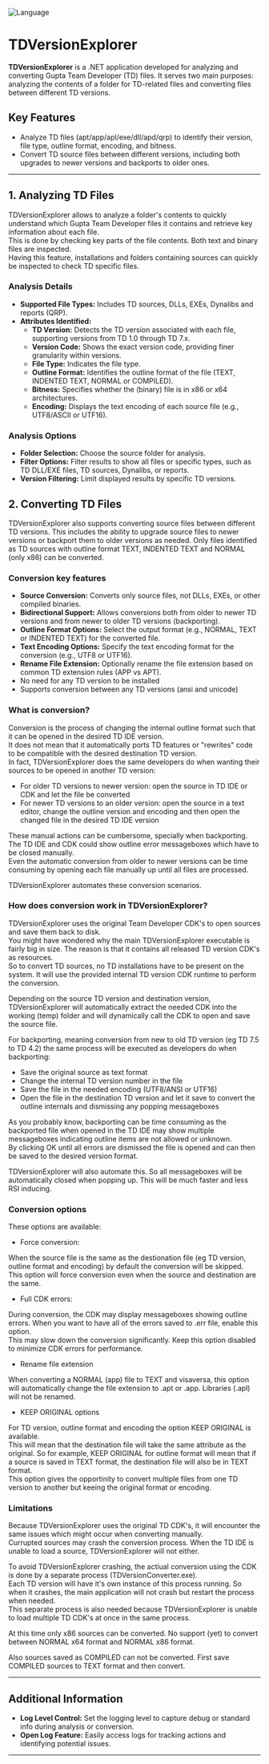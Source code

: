 ![Language](https://img.shields.io/badge/Gupta_Team_Developer-SqlWindows_TD%201.0%20and%20up-red?style=plastic&labelColor=blue)

# TDVersionExplorer

**TDVersionExplorer** is a .NET application developed for analyzing and converting Gupta Team Developer (TD) files. It serves two main purposes: analyzing the contents of a folder for TD-related files and converting files between different TD versions.

## Key Features

- Analyze TD files (apt/app/apl/exe/dll/apd/qrp) to identify their version, file type, outline format, encoding, and bitness.
- Convert TD source files between different versions, including both upgrades to newer versions and backports to older ones.

---

## 1. Analyzing TD Files

TDVersionExplorer allows to analyze a folder's contents to quickly understand which Gupta Team Developer files it contains and retrieve key information about each file.<br />
This is done by checking key parts of the file contents. Both text and binary files are inspected.<br />
Having this feature, installations and folders containing sources can quickly be inspected to check TD specific files.

### Analysis Details

- **Supported File Types:** Includes TD sources, DLLs, EXEs, Dynalibs and reports (QRP).
- **Attributes Identified:** 
  - **TD Version:** Detects the TD version associated with each file, supporting versions from TD 1.0 through TD 7.x.
  - **Version Code:** Shows the exact version code, providing finer granularity within versions.
  - **File Type:** Indicates the file type.
  - **Outline Format:** Identifies the outline format of the file (TEXT, INDENTED TEXT, NORMAL or COMPILED).
  - **Bitness:** Specifies whether the (binary) file is in x86 or x64 architectures.
  - **Encoding:** Displays the text encoding of each source file (e.g., UTF8/ASCII or UTF16).

### Analysis Options

- **Folder Selection:** Choose the source folder for analysis.
- **Filter Options:** Filter results to show all files or specific types, such as TD DLL/EXE files, TD sources, Dynalibs, or reports.
- **Version Filtering:** Limit displayed results by specific TD versions.


## 2. Converting TD Files

TDVersionExplorer also supports converting source files between different TD versions. This includes the ability to upgrade source files to newer versions or backport them to older versions as needed.
Only files identified as TD sources with outline format TEXT, INDENTED TEXT and NORMAL (only x86) can be converted.

### Conversion key features

- **Source Conversion:** Converts only source files, not DLLs, EXEs, or other compiled binaries.
- **Bidirectional Support:** Allows conversions both from older to newer TD versions and from newer to older TD versions (backporting).
- **Outline Format Options:** Select the output format (e.g., NORMAL, TEXT or INDENTED TEXT) for the converted file.
- **Text Encoding Options:** Specify the text encoding format for the conversion (e.g., UTF8 or UTF16).
- **Rename File Extension:** Optionally rename the file extension based on common TD extension rules (APP vs APT).
- No need for any TD version to be installed
- Supports conversion between any TD versions (ansi and unicode)

### What is conversion?

Conversion is the process of changing the internal outline format such that it can be opened in the desired TD IDE version.<br />
It does not mean that it automatically ports TD features or "rewrites" code to be compatible with the desired destination TD version.<br />
In fact, TDVersionExplorer does the same developers do when wanting their sources to be opened in another TD version:

- For older TD versions to newer version: open the source in TD IDE or CDK and let the file be converted
- For newer TD versions to an older version: open the source in a text editor, change the outline version and encoding and then open the changed file in the desired TD IDE version

These manual actions can be cumbersome, specially when backporting. The TD IDE and CDK could show outline error messageboxes which have to be closed manually.<br />
Even the automatic conversion from older to newer versions can be time consuming by opening each file manually up until all files are processed.

TDVersionExplorer automates these conversion scenarios.

### How does conversion work in TDVersionExplorer?

TDVersionExplorer uses the original Team Developer CDK's to open sources and save them back to disk.<br />
You might have wondered why the main TDVersionExplorer executable is fairly big in size. The reason is that it contains all released TD version CDK's as resources.<br />
So to convert TD sources, no TD installations have to be present on the system. It will use the provided internal TD version CDK runtime to perform the conversion.<br />

Depending on the source TD version and destination version, TDVersionExplorer will automatically extract the needed CDK into the working (temp) folder and will dynamically call the CDK to open and save the source file.

For backporting, meaning conversion from new to old TD version (eg TD 7.5 to TD 4.2) the same process will be executed as developers do when backporting:

- Save the original source as text format
- Change the internal TD version number in the file
- Save the file in the needed encoding (UTF8/ANSI or UTF16)
- Open the file in the destination TD version and let it save to convert the outline internals and dismissing any popping messageboxes

As you probably know, backporting can be time consuming as the backported file when opened in the TD IDE may show multiple messageboxes indicating outline items are not allowed or unknown.<br />
By clicking OK until all errors are dismissed the file is opened and can then be saved to the desired version format.

TDVersionExplorer will also automate this. So all messageboxes will be automatically closed when popping up. This will be much faster and less RSI inducing.

### Conversion options

These options are available:
- Force conversion:
  
When the source file is the same as the destionation file (eg TD version, outline format and encoding) by default the conversion will be skipped.<br />
This option will force conversion even when the source and destination are the same.

- Full CDK errors:
  
During conversion, the CDK may display messageboxes showing outline errors. When you want to have all of the errors saved to .err file, enable this option.<br />
This may slow down the conversion significantly. Keep this option disabled to minimize CDK errors for performance.

- Rename file extension

When converting a NORMAL (app) file to TEXT and visaversa, this option will automatically change the file extension to .apt or .app.
Libraries (.apl) will not be renamed.

- KEEP ORIGINAL options

For TD version, outline format and encoding the option KEEP ORIGINAL is available.<br />
This will mean that the destination file will take the same attribute as the original. So for example, KEEP ORIGINAL for outline format will mean that if a source is saved in TEXT format, the destination file will also be in TEXT format.<br />
This option gives the opportinity to convert multiple files from one TD version to another but keeing the original format or encoding.

### Limitations

Because TDVersionExplorer uses the original TD CDK's, it will encounter the same issues which might occur when converting manually.<br />
Currupted sources may crash the conversion process. When the TD IDE is unable to load a source, TDVersionExplorer will not either.<br />

To avoid TDVersionExplorer crashing, the actiual conversion using the CDK is done by a separate process (TDVersionConverter.exe).<br />
Each TD version will have it's own instance of this process running. So when it crashes, the main application will not crash but restart the process when needed.<br />
This separate process is also needed because TDVersionExplorer is unable to load multiple TD CDK's at once in the same process.<br />

At this time only x86 sources can be converted. No support (yet) to convert between NORMAL x64 format and NORMAL x86 format.

Also sources saved as COMPILED can not be converted. First save COMPILED sources to TEXT format and then convert.

---

## Additional Information

- **Log Level Control:** Set the logging level to capture debug or standard info during analysis or conversion.
- **Open Log Feature:** Easily access logs for tracking actions and identifying potential issues.

---
